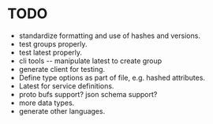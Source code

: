 # TODO
- standardize formatting and use of hashes and versions.
- test groups properly.
- test latest properly.
- cli tools
-- manipulate latest to create group
- generate client for testing.
- Define type options as part of file, e.g. hashed attributes.
- Latest for service definitions.
- proto bufs support? json schema support?
- more data types.
- generate other languages.
